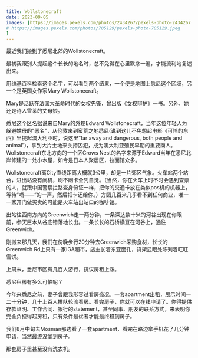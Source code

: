 ```yaml
---
title: Wollstonecraft
date: 2023-09-05
images: [https://images.pexels.com/photos/2434267/pexels-photo-2434267.jpeg,
# https://images.pexels.com/photos/785129/pexels-photo-785129.jpeg
]
---
```




最近我们搬到了悉尼北郊的Wollstonecraft。

最初我跟别人提起这个长长的地名时，总不免得在心里默念一遍，才能流利地复述出来。

用维基百科检索这个名字，可以看到两个结果，一个便是地图上悉尼这个区域，另一个是英国女作家Mary Wollstonecraft。

Mary是活跃在法国大革命时代的女权先锋，曾出版《女权辩护》一书。另外，她还是诗人雪莱的丈母娘。

悉尼这个区名据说来自Mary的外甥Edward Wollstonecraft，当年这位年轻人为躲避姑母的"恶名"，从伦敦来到蛮荒之地悉尼(说到这儿不免想起电影《可怜的东西》里提起澳大利亚时，说这里“far away and dangerous, both people and animal”)，拿到大片土地来关押囚犯，成为澳大利亚殖民早期的重要商人。Wollstonecraft东北方向的一个区Crows Nest的名字来源于Edward当年在悉尼北岸修建的一处小木屋，如今是日本人聚居区，拉面馆众多。

Wollstonecraft离City直线距离大概就3公里，却是一片郊区气象。火车站两个站台，进出站没有闸机，刷不刷卡全凭自觉。（当然，你在火车上时不时会遇到查票的人，就跟中国警察拦路查身份证一样，把你的交通卡放在类似pos机的机器上，等待“嘀——”的一声，然后把卡还给你。）方圆几百米几乎看不到任何商业，唯一一家开门做买卖的可能是火车站出站口的咖啡馆。

出站往西南方向的Greenwich走一两分钟，一条深达数十米的河谷出现在你眼前，参天巨木从谷底错落地长出。一条长长的石桥横亘在河谷上，通往Greenwich。

刚搬来那几天，我们在傍晚步行20分钟去Greenwich采购食材，长长的Greenwich Rd上只有一家IGA超市，店主长着东亚面孔，货架显眼处陈列着旺旺雪饼。

上周末，悉尼市区有几百人游行，抗议房租上涨。

悉尼租房有多么可怕呢？

今年来悉尼之前，妻子曾跟我形容过看房盛况。一套apartment出租，展示时间一二十分钟，几十上百人排队轮流看房。看完房子，你就可以在线申请了。你得提供存款证明、工作合同、银行的statement，甚至同事、朋友的联系方式，来表明你完全负担得起房租，只有条件最优者才能最终租到房子。

我们8月中旬去Mosman那边看了一套apartment，看完在路边拿手机花了几分钟申请，当然最终没拿到房子。

那套房子里甚至没有洗衣机。


